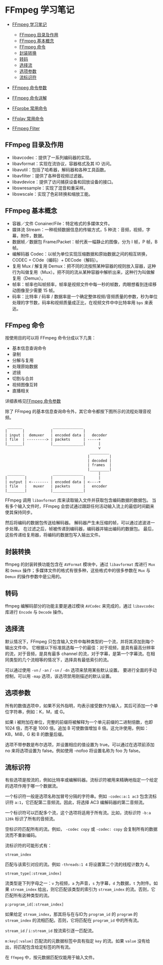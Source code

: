 # FFmpeg 学习笔记

- [FFmpeg 学习笔记](#ffmpeg-学习笔记)
  - [FFmpeg 目录及作用](#ffmpeg-目录及作用)
  - [FFmpeg 基本概念](#ffmpeg-基本概念)
  - [FFmpeg 命令](#ffmpeg-命令)
  - [封装转换](#封装转换)
  - [转码](#转码)
  - [选择流](#选择流)
  - [选项参数](#选项参数)
  - [流标识符](#流标识符)

- [FFmpeg 命令参数](cli/args.md)
- [FFmpeg 命令详解](cli/ffmpeg.md)
- [FFprobe 常用命令](cli/ffprobe.md)
- [FFplay 常用命令](cli/ffplay.md)
- [FFmpeg Fliter](cli/filter/README.md)

## FFmpeg 目录及作用

- libavcodec：提供了一系列编码器的实现。
- libavformat：实现在流协议，容器格式及其 IO 访问。
- libavutil：包括了哈希器，解码器和各种工具函数。
- libavfilter：提供了各种音视频过滤器。
- libavdevice：提供了访问捕获设备和回放设备的接口。
- libswresample：实现了混音和重采样。
- libswscale：实现了色彩转换和缩放工能。

## FFmpeg 基本概念

- 容器／文件 Conainer/File：特定格式的多媒体文件。
- 媒体流 Stream：一种视频数据信息的传输方式，5 种流：音频，视频，字幕，附件，数据。
- 数据帧／数据包 Frame/Packet：帧代表一幅静止的图像，分为 I 帧，P 帧，B 帧。
- 编解码器 Codec：以帧为单位实现压缩数据和原始数据之间的相互转换，CODEC = COde（编码）+ DECode（解码）。
- 复用 Mux / 解复用 Demux：把不同的流按照某种容器的规则放入容器，这种行为叫做复用（Mux）。把不同的流从某种容器中解析出来，这种行为叫做解复用（Demux）。
- 帧率：帧率也叫帧频率，帧率是视频文件中每一秒的帧数，肉眼想看到连续移动图像至少需要 15 帧。
- 码率：比特率 / 码率 / 数据率是一个确定整体视频/音频质量的参数，秒为单位处理的字节数，码率和视频质量成正比，在视频文件中中比特率用 `bps` 来表达。

## FFmpeg 命令

按使用目的可以将 FFmpeg 命令分成以下几类：

- 基本信息查询命令
- 录制
- 分解与复用
- 处理原始数据
- 滤镜
- 切割与合并
- 视频图像互转
- 直播相关

详细表格见[FFmpeg 命令参数](cli/args.md)

除了 FFmpeg 的基本信息查询命令外，其它命令都按下图所示的流程处理音视频。

```
 _______              ______________
|       |            |              |
| input |  demuxer   | encoded data |   decoder
| file  | ---------> | packets      | -----+
|_______|            |______________|      |
                                           v
                                       _________
                                      |         |
                                      | decoded |
                                      | frames  |
                                      |_________|
 ________             ______________       |
|        |           |              |      |
| output | <-------- | encoded data | <----+
| file   |   muxer   | packets      |   encoder
|________|           |______________|

```

FFmpeg 调用 `libavformat` 库来读取输入文件并获取包含编码数据的数据包。 当有多个输入文件时，FFmpeg 会尝试通过跟踪任何活动输入流上的最低时间戳来使其保持同步。

然后将编码的数据包传送给解码器。 解码器产生未压缩的帧，可以通过滤波进一步处理。 在过滤之后，帧被传递到编码器，编码器并输出编码的数据包。 最后，这些传递给复用器，将编码的数据包写入输出文件。

## 封装转换

ffmpeg 的封装转换功能包含在 `AVFormat` 模块中，通过 `libavformat` 库进行 `Mux` 和 `Demux` 操作；多媒体文件的格式有很多种，这些格式中的很多参数在 `Mux` 与 `Demux` 的操作参数中是公用的。

## 转码

ffmpeg 编解码部分的功能主要是通过模块 `AVCodec` 来完成的，通过 `libavcodec` 库进行 `Encode` 与 `Decode` 操作。

## 选择流

默认情况下，FFmpeg 只包含输入文件中每种类型的一个流，并将其添加到每个输出文件中。 它根据以下标准挑选每一个的最佳：对于视频，是具有最高分辨率的流，对于音频，是具有最多 channel 的流，对于字幕，是第一个字幕流。在相同类型的几个流相等的情况下，选择具有最低索引的流。

可以通过使用 `-vn` / `-an` / `-sn` / `-dn` 选项来禁用某些默认设置。 要进行全面的手动控制，可以用 `-map` 选项，该选项禁用刚描述的默认设置。

## 选项参数

所有的数值选项中，如果不另外指明，均表示接受数作为输入，其后可添加一个单位字符串，例如：K，M，或 G。

如果 i 被附加在单位，完整的前缀将被解释为一个单元前缀的二进制倍数，也即 1024 倍，而不是 1000 倍。追加 B 可使数值增加 8 倍。这允许使用，例如：KB，MiB，G 和 B 的数量后缀。

选项​​不带参数是布尔选项，并设置相应的值设置为 true。可以通过在选项前添加 no 来将选项设置为 false。例如使用 -nofoo 将设置名称为 foo 为 false。

## 流标识符

有些选项是按流的，例如比特率或编解码器。流标识符被用来精确地指定一个给定的选项作用于哪一个数据流。

一个标识符一般是选项名称加冒号分隔的字符串。例如 `-codec:a:1 ac3` 包含流标识符 `a:1`，它匹配第二音频流。因此，将选择 AC3 编解码器的第二音频流。

一个标识符可以匹配多个流，这个选项将适用于所有流。比如，流标识符 `-b:a 128k` 标识了所有的音频流。

空标识符匹配所有的流。例如， `-codec copy` 或 `-codec: copy` 会复制所有的数据流而不重新编码。

流标识符的可能形式有：

```
stream_index
```

匹配与该索引对应的流。例如 `-threads:1 4` 将设置第二个流的线程计数为 4。

```
stream_type[:stream_index]
```

流类型是下列字母之一：`v` 为视频，`a` 为声音，`s` 为字幕，`d` 为数据，`t` 为附件。如果 `stream_index` 给出，则它匹配该类型的索引为 `stream_index` 的流。否则，它匹配所有这种类型的流。

```
p:program_id[:stream_index]
```

如果给定 `stream_index`，那其将与在与ID为 `program_id` 的 `program` 的 `stream_index` 的流相匹配。否则，它将匹配在 `program_id` 中的所有流。

`stream_id` / `i:stream_id` 按流索引逐一匹配流。

`m:key[:value]` 匹配流的元数据标签中具有指定 `key` 的流。如果 `value` 没有给出，将匹配包含给定标签的所有流。

在 `ffmpeg` 中，按元数据匹配仅能用于输入文件。
